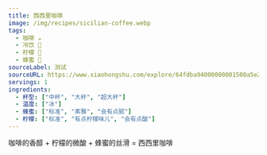 ```yaml
---
title: 西西里咖啡
image: /img/recipes/sicilian-coffee.webp
tags:
  - 咖啡 ☕
  - 冷饮 🧊
  - 柠檬 🍋
  - 蜂蜜 🍯
sourceLabel: 测试
sourceURL: https://www.xiaohongshu.com/explore/64fdba94000000001500a5e2
servings: 1
ingredients:
  - 杯型: ["中杯", "大杯", "超大杯"]
  - 温度: ["冰"]
  - 蜂蜜: ["标准", "素雅", "会有点腻"]
  - 柠檬: ["标准", "有点柠檬味儿", "会有点酸"]
---
```


咖啡的香醇 + 柠檬的微酸 + 蜂蜜的丝滑 = 西西里咖啡
